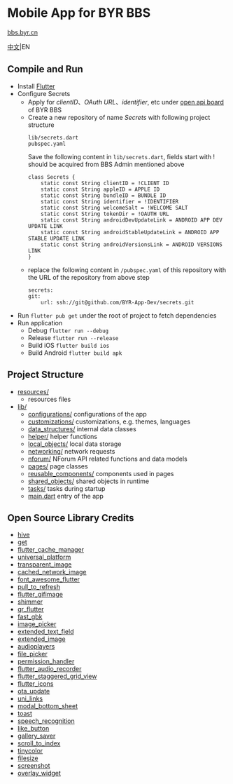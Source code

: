 # Mobile App for BYR BBS
[bbs.byr.cn](https://bbs.byr.cn)

[中文](README.md)|EN

## Compile and Run
- Install [Flutter](https://flutter.dev/docs/get-started/)
- Configure Secrets
    - Apply for *clientID*、*OAuth URL*、*identifier*, etc under [open api board](https://bbs.byr.cn/#!board/BBSOpenAPI) of BYR BBS
    - Create a new repository of name *Secrets* with following project structure
        ```
        lib/secrets.dart
        pubspec.yaml
        ```
        Save the following content in ```lib/secrets.dart```, fields start with ! should be acquired from BBS Admin mentioned above
        ```
        class Secrets {
            static const String clientID = !CLIENT ID
            static const String appleID = APPLE ID
            static const String bundleID = BUNDLE ID
            static const String identifier = !IDENTIFIER
            static const String welcomeSalt = !WELCOME SALT
            static const String tokenDir = !OAUTH URL
            static const String androidDevUpdateLink = ANDROID APP DEV UPDATE LINK
            static const String androidStableUpdateLink = ANDROID APP STABLE UPDATE LINK
            static const String androidVersionsLink = ANDROID VERSIONS LINK
        }
        ```
    - replace the following content in ```/pubspec.yaml``` of this repository with the URL of the repository from above step
        ```
        secrets:
        git:
            url: ssh://git@github.com/BYR-App-Dev/secrets.git
        ```
- Run ```flutter pub get``` under the root of project to fetch dependencies
- Run application
    - Debug ```flutter run --debug```
    - Release ```flutter run --release```
    - Build iOS ```flutter build ios```
    - Build Android ```flutter build apk```

## Project Structure
- [resources/](resources/)
    - resources files
- [lib/](lib/)
    - [configurations/](lib/configurations/) configurations of the app
    - [customizations/](lib/customizations/) customizations, e.g. themes, languages
    - [data_structures/](lib/data_structures/) internal data classes
    - [helper/](lib/helper/) helper functions
    - [local_objects/](lib/local_objects/) local data storage
    - [networking/](lib/networking/) network requests
    - [nforum/](lib/nforum/) NForum API related functions and data models
    - [pages/](lib/pages/) page classes
    - [reusable_components/](lib/reusable_components/) components used in pages
    - [shared_objects/](lib/shared_objects/) shared objects in runtime
    - [tasks/](lib/tasks/) tasks during startup
    - [main.dart](lib/main.dart) entry of the app

## Open Source Library Credits
- [hive](https://pub.dev/packages/hive)
- [get](https://pub.dev/packages/get)
- [flutter_cache_manager](https://pub.dev/packages/flutter_cache_manager)
- [universal_platform](https://pub.dev/packages/universal_platform)
- [transparent_image](https://pub.dev/packages/transparent_image)
- [cached_network_image](https://pub.dev/packages/cached_network_image)
- [font_awesome_flutter](https://pub.dev/packages/font_awesome_flutter)
- [pull_to_refresh](https://pub.dev/packages/pull_to_refresh)
- [flutter_gifimage](https://pub.dev/packages/flutter_gifimage)
- [shimmer](https://pub.dev/packages/shimmer)
- [qr_flutter](https://pub.dev/packages/qr_flutter)
- [fast_gbk](https://pub.dev/packages/fast_gbk)
- [image_picker](https://pub.dev/packages/image_picker)
- [extended_text_field](https://pub.dev/packages/extended_text_field)
- [extended_image](https://pub.dev/packages/extended_image)
- [audioplayers](https://pub.dev/packages/audioplayers)
- [file_picker](https://pub.dev/packages/file_picker)
- [permission_handler](https://pub.dev/packages/permission_handler)
- [flutter_audio_recorder](https://pub.dev/packages/flutter_audio_recorder)
- [flutter_staggered_grid_view](https://pub.dev/packages/flutter_staggered_grid_view)
- [flutter_icons](https://pub.dev/packages/flutter_icons)
- [ota_update](https://pub.dev/packages/ota_update)
- [uni_links](https://pub.dev/packages/uni_links)
- [modal_bottom_sheet](https://pub.dev/packages/modal_bottom_sheet)
- [toast](https://pub.dev/packages/toast)
- [speech_recognition](https://pub.dev/packages/speech_recognition)
- [like_button](https://pub.dev/packages/like_button)
- [gallery_saver](https://pub.dev/packages/gallery_saver)
- [scroll_to_index](https://pub.dev/packages/scroll_to_index)
- [tinycolor](https://pub.dev/packages/tinycolor)
- [filesize](https://pub.dev/packages/filesize)
- [screenshot](https://pub.dev/packages/screenshot)
- [overlay_widget](https://takeroro.github.io/2019/07/28/Flutter-Overlay/)